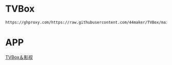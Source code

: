 # TVBox
```
https://ghproxy.com/https://raw.githubusercontent.com/44maker/TVBox/main/tvbox.json
```
# APP
[TVBox＆影视](https://qiqi2020.lanzoub.com/b09svqv1c)
